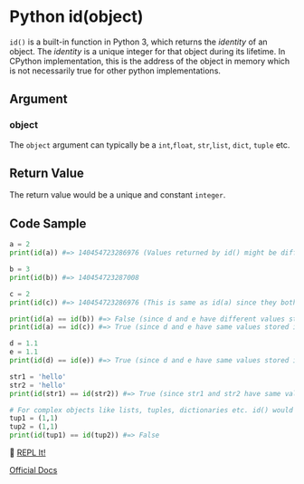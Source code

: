 # Python id(object)

`id()` is a built-in function in Python 3, which returns the *identity* of an object. The *identity* is a unique integer for that object during its lifetime. In CPython implementation, this is the address of the object in memory which is not necessarily true for other python implementations.

## Argument

### object

The `object` argument can typically be a `int`,`float`, `str`,`list`, `dict`, `tuple` etc.

## Return Value

The return value would be a unique and constant `integer`.


## Code Sample

```python
a = 2
print(id(a)) #=> 140454723286976 (Values returned by id() might be different for different users)

b = 3
print(id(b)) #=> 140454723287008

c = 2
print(id(c)) #=> 140454723286976 (This is same as id(a) since they both contain the same value and hence have same memory address)

print(id(a) == id(b)) #=> False (since d and e have different values stored in them)
print(id(a) == id(c)) #=> True (since d and e have same values stored in them)

d = 1.1
e = 1.1 
print(id(d) == id(e)) #=> True (since d and e have same values stored in them)

str1 = 'hello'
str2 = 'hello'
print(id(str1) == id(str2)) #=> True (since str1 and str2 have same values stored in them)

# For complex objects like lists, tuples, dictionaries etc. id() would give a unique integer even if the content of those containers is same.
tup1 = (1,1)
tup2 = (1,1)
print(id(tup1) == id(tup2)) #=> False
```

:rocket: [REPL It!](https://repl.it/CQw7/1)

[Official Docs](https://docs.python.org/3/library/functions.html#id)
